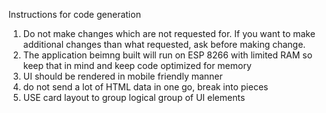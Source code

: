 Instructions for code generation
1. Do not make changes which are not requested for. If you want to make additional changes than what requested, ask before making change.
2. The application beimng built will run on ESP 8266 with limited RAM so keep that in mind and keep code optimized for memory
3. UI should be rendered in mobile friendly manner
4. do not send a lot of HTML data in one go, break into pieces
5. USE card layout to group logical group of UI elements